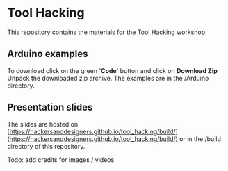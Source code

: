 # Tool Hacking

This repository contains the materials for the Tool Hacking workshop.

## Arduino examples
To download click on the green '**Code**' button and click on **Download Zip**  Unpack the downloaded zip archive. The examples are in the /Arduino directory. 

## Presentation slides
The slides are hosted on [https://hackersanddesigners.github.io/tool_hacking/build/](https://hackersanddesigners.github.io/tool_hacking/build/) or in the /build directory of this repository.

Todo: add credits for images / videos